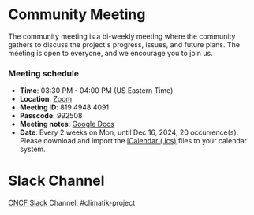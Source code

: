 # Community Meeting

The community meeting is a bi-weekly meeting where the community gathers to discuss the project's progress, issues, and future plans.
The meeting is open to everyone, and we encourage you to join us.

### Meeting schedule

- **Time**: 03:30 PM - 04:00 PM (US Eastern Time)
- **Location**: [Zoom](https://us06web.zoom.us/j/81949484091?pwd=sHAQadKGO5e9wp7rEsDRbinaCZKsMF.1)
- **Meeting ID**: 819 4948 4091
- **Passcode**: 992508
- **Meeting notes**: [Google Docs](https://docs.google.com/document/d/10EIo9dXNPeJZeUzDwR_XsRag1XJQx5xQh7okRUuxotE/edit?usp=sharing)
- **Date**: Every 2 weeks on Mon, until Dec 16, 2024, 20 occurrence(s). Please download and import the [iCalendar (.ics)](https://us06web.zoom.us/meeting/tZUkc-Cspj8qE9VtQ9hvie5NvcMwbdCAJPMI/ics?icsToken=98tyKuGppz8jHtyRsBCGRpwcHY-gXejxiClfj_priC68CzZaZ1bYIOFvJbB7M_n6) files to your calendar system.

# Slack Channel
[CNCF Slack](https://communityinviter.com/apps/cloud-native/cncf) Channel: #climatik-project